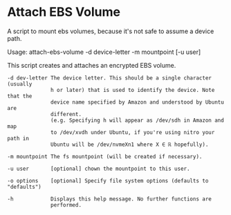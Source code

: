# Attach EBS Volume

A script to mount ebs volumes, because it's not safe to assume a device path.


Usage: attach-ebs-volume -d device-letter -m mountpoint [-u user]

  This script creates and attaches an encrypted EBS volume.  

    -d dev-letter The device letter. This should be a single character (usually
                  h or later) that is used to identify the device. Note that the
                  device name specified by Amazon and understood by Ubuntu are
                  different.
                  (e.g. Specifying h will appear as /dev/sdh in Amazon and map
                  to /dev/xvdh under Ubuntu, if you're using nitro your path in 
                  Ubuntu will be /dev/nvmeXn1 where X ∈ ℝ hopefully).

    -m mountpoint The fs mountpoint (will be created if necessary).

    -u user       [optional] chown the mountpoint to this user.

    -o options    [optional] Specify file system options (defaults to "defaults")

    -h            Displays this help message. No further functions are
                  performed. 
